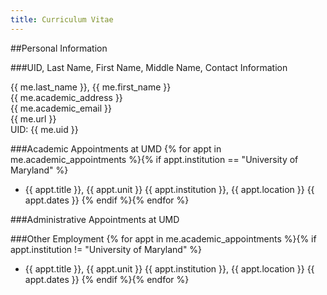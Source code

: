```yaml
---
title: Curriculum Vitae
---
```


##Personal Information

###UID, Last Name, First Name, Middle Name, Contact Information

{{ me.last_name }}, {{ me.first_name }}  
{{ me.academic_address }}  
{{ me.academic_email }}  
{{ me.url }}  
UID: {{ me.uid }}  

###Academic Appointments at UMD
{% for appt in me.academic_appointments %}{% if appt.institution == "University of Maryland" %}
-  {{ appt.title }}, {{ appt.unit }}
   {{ appt.institution }}, {{ appt.location }}
   {{ appt.dates }}
{% endif %}{% endfor %}

###Administrative Appointments at UMD

###Other Employment
{% for appt in me.academic_appointments %}{% if appt.institution != "University of Maryland" %}
-  {{ appt.title }}, {{ appt.unit }}
   {{ appt.institution }}, {{ appt.location }}
   {{ appt.dates }}
{% endif %}{% endfor %}
